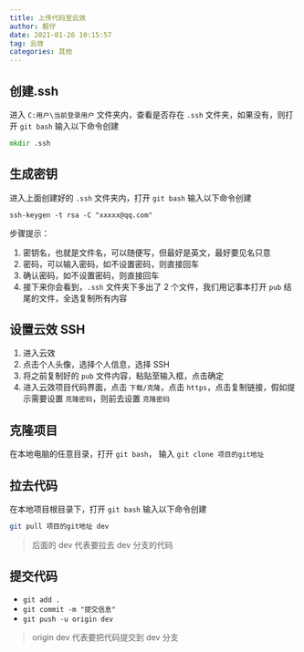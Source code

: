 ```yaml
---
title: 上传代码至云效
author: 靓仔
date: 2021-01-26 10:15:57
tag: 云效
categories: 其他
---
```


## 创建.ssh

进入 `C:用户\当前登录用户` 文件夹内，查看是否存在 `.ssh` 文件夹，如果没有，则打开 `git bash` 输入以下命令创建

<!-- more -->

```cmd
mkdir .ssh
```


## 生成密钥

进入上面创建好的 `.ssh` 文件夹内，打开 `git bash` 输入以下命令创建

```ssh
ssh-keygen -t rsa -C "xxxxx@qq.com"
```

步骤提示：

1. 密钥名，也就是文件名，可以随便写，但最好是英文，最好要见名只意
2. 密码，可以输入密码，如不设置密码，则直接回车
3. 确认密码，如不设置密码，则直接回车
4. 接下来你会看到，`.ssh` 文件夹下多出了 2 个文件，我们用记事本打开 `pub` 结尾的文件，全选复制所有内容

## 设置云效 SSH

1. 进入云效
2. 点击个人头像，选择个人信息，选择 SSH
3. 将之前复制好的 `pub` 文件内容，粘贴至输入框，点击确定
4. 进入云效项目代码界面，点击 `下载/克隆`，点击 `https`，点击复制链接，假如提示需要设置 `克隆密码`，则前去设置 `克隆密码`

## 克隆项目

在本地电脑的任意目录，打开 `git bash`， 输入 `git clone 项目的git地址`

## 拉去代码

在本地项目根目录下，打开 `git bash` 输入以下命令创建

```bash
git pull 项目的git地址 dev
```

> 后面的 dev 代表要拉去 dev 分支的代码

## 提交代码

-   `git add .`
-   `git commit -m "提交信息"`
-   `git push -u origin dev`

> origin dev 代表要把代码提交到 dev 分支
